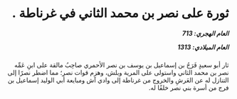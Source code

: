 <h1 dir="rtl">ثورة على نصر بن محمد الثاني في غرناطة .</h1>

<h5 dir="rtl">العام الهجري:  713

العام الميلادي: 1313

</h5>

<p dir="rtl">ثار أبو سعيدٍ فَرَجُ بن إسماعيل بن يوسف بن نصر الأحمري صاحِبُ مالقة على ابنِ عَمِّه نصر بن محمد الثاني واستولى على المرية وبلش، وهزم قوات نصر؛ مما اضطر نصرًا إلى التنازل له عن العَرشِ والخروج من غرناطة إلى وادي آش ومبايعة أبي الوليد إسماعيل بن فرج من أسرة بني نصر خلفًا له.</p></br>
